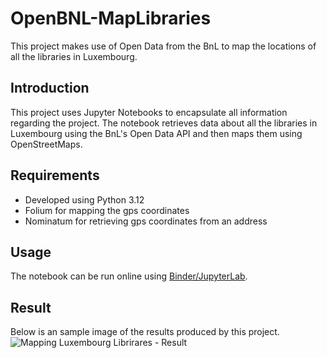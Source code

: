 # OpenBNL-MapLibraries
This project makes use of Open Data from the BnL to map the locations of all the libraries in Luxembourg.
## Introduction
This project uses Jupyter Notebooks to encapsulate all information regarding the project.
The notebook retrieves data about all the libraries in Luxembourg using the BnL's Open Data API and then maps them using OpenStreetMaps.
## Requirements
* Developed using Python 3.12
* Folium for mapping the gps coordinates
* Nominatum for retrieving gps coordinates from an address
## Usage
The notebook can be run online using [Binder/JupyterLab](https://mybinder.org/v2/gh/natliblux/OpenBNL-MapLibraries/47db0253cc809140c7c864a8e56394958942e4cb?urlpath=lab%2Ftree%2Fsrc%2FOpenBnL-MapLibraryLocations.ipynb).
## Result
Below is an sample image of the results produced by this project.
![Mapping Luxembourg Librirares - Result](https://github.com/user-attachments/assets/534cc397-9ee2-4cad-a792-affeca32d108)
